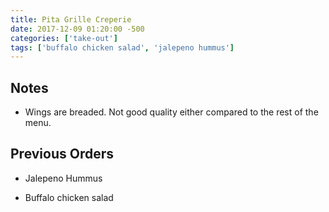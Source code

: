 ```yaml
---
title: Pita Grille Creperie
date: 2017-12-09 01:20:00 -500
categories: ['take-out']
tags: ['buffalo chicken salad', 'jalepeno hummus']
---
```


## Notes

-   Wings are breaded. Not good quality either compared to the rest of
    the menu.



## Previous Orders

-   Jalepeno Hummus

-   Buffalo chicken salad

